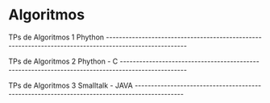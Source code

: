 # Algoritmos 
TPs de Algoritmos 1 Phython -------------------------------------------------------------------------------------------------------

TPs de Algoritmos 2 Phython - C  --------------------------------------------------------------------------------------------------

TPs de Algoritmos 3 Smalltalk - JAVA  ---------------------------------------------------------------------------------------------
